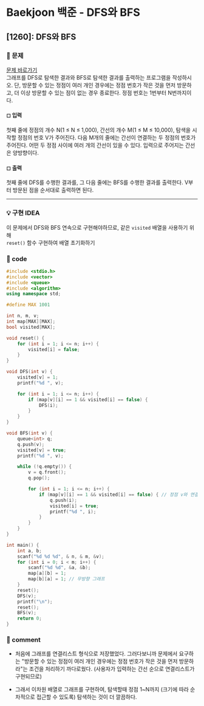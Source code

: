 # Baekjoon 백준 - DFS와 BFS

## [1260]: DFS와 BFS

### 🌴 문제

[문제 바로가기](https://www.acmicpc.net/problem/1260) <br>
그래프를 DFS로 탐색한 결과와 BFS로 탐색한 결과를 출력하는 프로그램을 작성하시오. 단, 방문할 수 있는 정점이 여러 개인 경우에는 정점 번호가 작은 것을 먼저 방문하고, 더 이상 방문할 수 있는 점이 없는 경우 종료한다. 정점 번호는 1번부터 N번까지이다.

#### ◻ 입력

첫째 줄에 정점의 개수 N(1 ≤ N ≤ 1,000), 간선의 개수 M(1 ≤ M ≤ 10,000), 탐색을 시작할 정점의 번호 V가 주어진다. 다음 M개의 줄에는 간선이 연결하는 두 정점의 번호가 주어진다. 어떤 두 정점 사이에 여러 개의 간선이 있을 수 있다. 입력으로 주어지는 간선은 양방향이다.

#### ◻ 출력

첫째 줄에 DFS를 수행한 결과를, 그 다음 줄에는 BFS를 수행한 결과를 출력한다. V부터 방문된 점을 순서대로 출력하면 된다.

---

### 💡 구현 IDEA

이 문제에서 DFS와 BFS 연속으로 구현해야하므로, 같은 `visited` 배열을 사용하기 위해 <br>
`reset()` 함수 구현하여 배열 초기화하기

### 🤠 code

```c++
#include <stdio.h>
#include <vector>
#include <queue>
#include <algorithm>
using namespace std;

#define MAX 1001

int n, m, v;
int map[MAX][MAX];
bool visited[MAX];

void reset() {
	for (int i = 1; i <= n; i++) {
		visited[i] = false;
	}
}

void DFS(int v) {
	visited[v] = 1;
	printf("%d ", v);

	for (int i = 1; i <= n; i++) {
		if (map[v][i] == 1 && visited[i] == false) {
			DFS(i);
		}
	}
}

void BFS(int v) {
	queue<int> q;
	q.push(v);
	visited[v] = true;
	printf("%d ", v);

	while (!q.empty()) {
		v = q.front();
		q.pop();

		for (int i = 1; i <= n; i++) {
			if (map[v][i] == 1 && visited[i] == false) { // 정점 v와 연결되어있고, 방문 안했으면
				q.push(i);
				visited[i] = true;
				printf("%d ", i);
			}
		}
	}
}

int main() {
	int a, b;
	scanf("%d %d %d", & n, & m, &v);
	for (int i = 0; i < m; i++) {
		scanf("%d %d", &a, &b);
		map[a][b] = 1;
		map[b][a] = 1; // 무방향 그래프
	}
	reset();
	DFS(v);
	printf("\n");
	reset();
	BFS(v);
	return 0;
}
```

### 📙 comment

- 처음에 그래프를 연결리스트 형식으로 저장했었다.
  그러다보니까 문제에서 요구하는 "방문할 수 있는 정점이 여러 개인 경우에는 정점 번호가 작은 것을 먼저 방문하라"는 조건을 처리하기 까다로웠다. (사용자가 입력하는 간선 순으로 연결리스트가 구현되므로)

- 그래서 이차원 배열로 그래프를 구현하여, 탐색할때 정점 1~N까지 (크기에 따라 순차적으로 접근할 수 있도록) 탐색하는 것이 더 깔끔하다.
